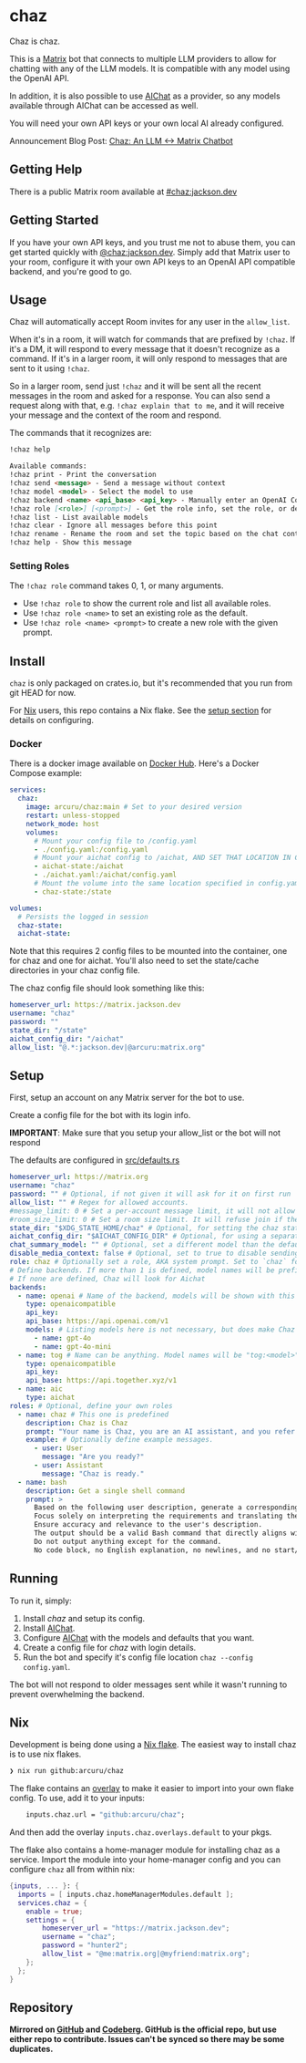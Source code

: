 # chaz

Chaz is chaz.

This is a [Matrix](https://matrix.org) bot that connects to multiple LLM providers to allow for chatting with any of the LLM models. It is compatible with any model using the OpenAI API.

In addition, it is also possible to use [AIChat](https://github.com/sigoden/aichat) as a provider, so any models available through AIChat can be accessed as well.

You will need your own API keys or your own local AI already configured.

Announcement Blog Post: [Chaz: An LLM <-> Matrix Chatbot](https://jackson.dev/post/chaz/)

## Getting Help

There is a public Matrix room available at [#chaz:jackson.dev](https://matrix.to/#/#chaz:jackson.dev)

## Getting Started

If you have your own API keys, and you trust me not to abuse them, you can get started quickly with [@chaz:jackson.dev](https://matrix.to/#/@chaz:jackson.dev).
Simply add that Matrix user to your room, configure it with your own API keys to an OpenAI API compatible backend, and you're good to go.

## Usage

Chaz will automatically accept Room invites for any user in the `allow_list`.

When it's in a room, it will watch for commands that are prefixed by `!chaz`.
If it's a DM, it will respond to every message that it doesn't recognize as a command.
If it's in a larger room, it will only respond to messages that are sent to it using `!chaz`.

So in a larger room, send just `!chaz` and it will be sent all the recent messages in the room and asked for a response.
You can also send a request along with that, e.g. `!chaz explain that to me`, and it will receive your message and the context of the room and respond.

The commands that it recognizes are:

```markdown
!chaz help

Available commands:
!chaz print - Print the conversation
!chaz send <message> - Send a message without context
!chaz model <model> - Select the model to use
!chaz backend <name> <api_base> <api_key> - Manually enter an OpenAI Compatible Backend
!chaz role [<role>] [<prompt>] - Get the role info, set the role, or define a new role
!chaz list - List available models
!chaz clear - Ignore all messages before this point
!chaz rename - Rename the room and set the topic based on the chat content
!chaz help - Show this message
```

### Setting Roles

The `!chaz role` command takes 0, 1, or many arguments.

- Use `!chaz role` to show the current role and list all available roles.
- Use `!chaz role <name>` to set an existing role as the default.
- Use `!chaz role <name> <prompt>` to create a new role with the given prompt.

## Install

`chaz` is only packaged on crates.io, but it's recommended that you run from git HEAD for now.

For [Nix](https://nixos.org/) users, this repo contains a Nix flake. See the [setup section](#nix) for details on configuring.

### Docker

There is a docker image available on [Docker Hub](https://hub.docker.com/r/arcuru/chaz).
Here's a Docker Compose example:

```yaml
services:
  chaz:
    image: arcuru/chaz:main # Set to your desired version
    restart: unless-stopped
    network_mode: host
    volumes:
      # Mount your config file to /config.yaml
      - ./config.yaml:/config.yaml
      # Mount your aichat config to /aichat, AND SET THAT LOCATION IN CHAZ'S CONFIG.YAML
      - aichat-state:/aichat
      - ./aichat.yaml:/aichat/config.yaml
      # Mount the volume into the same location specified in config.yaml
      - chaz-state:/state

volumes:
  # Persists the logged in session
  chaz-state:
  aichat-state:
```

Note that this requires 2 config files to be mounted into the container, one for chaz and one for aichat.
You'll also need to set the state/cache directories in your chaz config file.

The chaz config file should look something like this:

```yaml
homeserver_url: https://matrix.jackson.dev
username: "chaz"
password: ""
state_dir: "/state"
aichat_config_dir: "/aichat"
allow_list: "@.*:jackson.dev|@arcuru:matrix.org"
```

## Setup

First, setup an account on any Matrix server for the bot to use.

Create a config file for the bot with its login info.

**IMPORTANT**: Make sure that you setup your allow_list or the bot will not respond

The defaults are configured in [src/defaults.rs](src/defaults.rs)

```yaml
homeserver_url: https://matrix.org
username: "chaz"
password: "" # Optional, if not given it will ask for it on first run
allow_list: "" # Regex for allowed accounts.
#message_limit: 0 # Set a per-account message limit, it will not allow more than this many messages per account.
#room_size_limit: 0 # Set a room size limit. It will refuse join if the room is too large.
state_dir: "$XDG_STATE_HOME/chaz" # Optional, for setting the chaz state directory
aichat_config_dir: "$AICHAT_CONFIG_DIR" # Optional, for using a separate aichat config
chat_summary_model: "" # Optional, set a different model than the default to use for summarizing the chat
disable_media_context: false # Optional, set to true to disable sending media context to aichat
role: chaz # Optionally set a role, AKA system prompt. Set to `chaz` for the full chaz experience, or `cave-chaz` for even more chaz
# Define backends. If more than 1 is defined, model names will be prefixed by the backends name.
# If none are defined, Chaz will look for Aichat
backends:
  - name: openai # Name of the backend, models will be shown with this as a prefix, e.g. openai:gpt-4
    type: openaicompatible
    api_key:
    api_base: https://api.openai.com/v1
    models: # Listing models here is not necessary, but does make Chaz aware of them. You can still switch to a model not listed here through '!chaz model ....'
      - name: gpt-4o
      - name: gpt-4o-mini
  - name: tog # Name can be anything. Model names will be "tog:<model>"
    type: openaicompatible
    api_key:
    api_base: https://api.together.xyz/v1
  - name: aic
    type: aichat
roles: # Optional, define your own roles
  - name: chaz # This one is predefined
    description: Chaz is Chaz
    prompt: "Your name is Chaz, you are an AI assistant, and you refer to yourself in the third person."
    example: # Optionally define example messages.
      - user: User
        message: "Are you ready?"
      - user: Assistant
        message: "Chaz is ready."
  - name: bash
    description: Get a single shell command
    prompt: >
      Based on the following user description, generate a corresponding Bash shell command.
      Focus solely on interpreting the requirements and translating them into a single, executable Bash command.
      Ensure accuracy and relevance to the user's description.
      The output should be a valid Bash command that directly aligns with the user's intent, ready for execution in a command-line environment.
      Do not output anything except for the command.
      No code block, no English explanation, no newlines, and no start/end tags.
```

## Running

To run it, simply:

1. Install _chaz_ and setup its config.
2. Install [AIChat](https://github.com/sigoden/aichat).
3. Configure [AIChat](https://github.com/sigoden/aichat) with the models and defaults that you want.
4. Create a config file for _chaz_ with login details.
5. Run the bot and specify it's config file location `chaz --config config.yaml`.

The bot will not respond to older messages sent while it wasn't running to prevent overwhelming the backend.

## Nix

Development is being done using a [Nix flake](https://nixos.wiki/wiki/Flakes).
The easiest way to install chaz is to use nix flakes.

```bash
❯ nix run github:arcuru/chaz
```

The flake contains an [overlay](https://nixos.wiki/wiki/Overlays) to make it easier to import into your own flake config.
To use, add it to your inputs:

```nix
    inputs.chaz.url = "github:arcuru/chaz";
```

And then add the overlay `inputs.chaz.overlays.default` to your pkgs.

The flake also contains a home-manager module for installing chaz as a service.
Import the module into your home-manager config and you can configure `chaz` all from within nix:

```nix
{inputs, ... }: {
  imports = [ inputs.chaz.homeManagerModules.default ];
  services.chaz = {
    enable = true;
    settings = {
        homeserver_url = "https://matrix.jackson.dev";
        username = "chaz";
        password = "hunter2";
        allow_list = "@me:matrix.org|@myfriend:matrix.org";
    };
  };
}
```

## Repository

**Mirrored on [GitHub](https://github.com/arcuru/chaz) and [Codeberg](https://codeberg.org/arcuru/chaz). GitHub is the official repo, but use either repo to contribute. Issues can't be synced so there may be some duplicates.**
